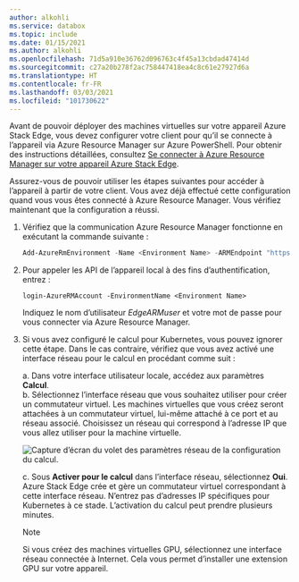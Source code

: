 ```yaml
---
author: alkohli
ms.service: databox
ms.topic: include
ms.date: 01/15/2021
ms.author: alkohli
ms.openlocfilehash: 71d5a910e36762d096763c4f45a13cbdad47414d
ms.sourcegitcommit: c27a20b278f2ac758447418ea4c8c61e27927d6a
ms.translationtype: HT
ms.contentlocale: fr-FR
ms.lasthandoff: 03/03/2021
ms.locfileid: "101730622"
---
```

Avant de pouvoir déployer des machines virtuelles sur votre appareil Azure Stack Edge, vous devez configurer votre client pour qu’il se connecte à l’appareil via Azure Resource Manager sur Azure PowerShell. Pour obtenir des instructions détaillées, consultez [Se connecter à Azure Resource Manager sur votre appareil Azure Stack Edge](../articles/databox-online/azure-stack-edge-j-series-connect-resource-manager.md).

Assurez-vous de pouvoir utiliser les étapes suivantes pour accéder à l’appareil à partir de votre client. Vous avez déjà effectué cette configuration quand vous vous êtes connecté à Azure Resource Manager. Vous vérifiez maintenant que la configuration a réussi. 

1. Vérifiez que la communication Azure Resource Manager fonctionne en exécutant la commande suivante :     

    ```powershell
    Add-AzureRmEnvironment -Name <Environment Name> -ARMEndpoint "https://management.<appliance name>.<DNSDomain>"
    ```

1. Pour appeler les API de l’appareil local à des fins d’authentification, entrez : 

    `login-AzureRMAccount -EnvironmentName <Environment Name>`

    Indiquez le nom d’utilisateur *EdgeARMuser* et votre mot de passe pour vous connecter via Azure Resource Manager.

1. Si vous avez configuré le calcul pour Kubernetes, vous pouvez ignorer cette étape. Dans le cas contraire, vérifiez que vous avez activé une interface réseau pour le calcul en procédant comme suit : 

   a. Dans votre interface utilisateur locale, accédez aux paramètres **Calcul**.  
   b. Sélectionnez l’interface réseau que vous souhaitez utiliser pour créer un commutateur virtuel. Les machines virtuelles que vous créez seront attachées à un commutateur virtuel, lui-même attaché à ce port et au réseau associé. Choisissez un réseau qui correspond à l’adresse IP que vous allez utiliser pour la machine virtuelle.  

    ![Capture d’écran du volet des paramètres réseau de la configuration du calcul.](../articles/databox-online/media/azure-stack-edge-gpu-deploy-virtual-machine-templates/enable-compute-setting.png)

   c. Sous **Activer pour le calcul** dans l’interface réseau, sélectionnez **Oui**. Azure Stack Edge crée et gère un commutateur virtuel correspondant à cette interface réseau. N’entrez pas d’adresses IP spécifiques pour Kubernetes à ce stade. L’activation du calcul peut prendre plusieurs minutes.

    > [!NOTE]
    > Si vous créez des machines virtuelles GPU, sélectionnez une interface réseau connectée à Internet. Cela vous permet d’installer une extension GPU sur votre appareil.


